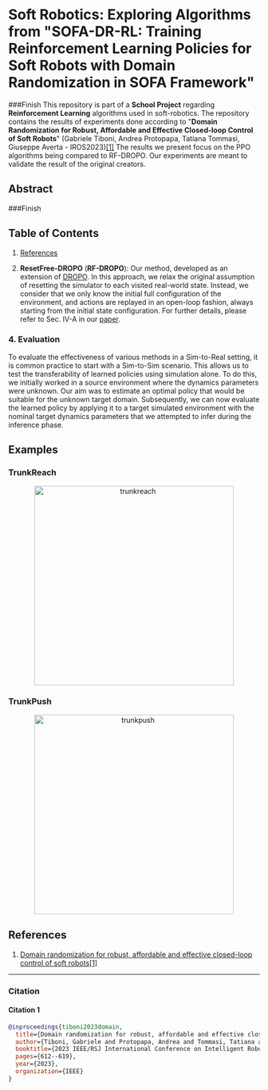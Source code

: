 # Soft Robotics: Exploring Algorithms from "**SOFA-DR-RL: Training Reinforcement Learning Policies for Soft Robots with Domain Randomization in SOFA Framework**"
###Finish
This repository is part of a **School Project** regarding **Reinforcement Learning** algorithms used in soft-robotics. The repository contains the results of experiments done according to "**Domain Randomization for Robust, Affordable and Effective Closed-loop Control of Soft Robots**" (Gabriele Tiboni, Andrea Protopapa, Tatiana Tommasi, Giuseppe Averta - IROS2023)[[1]](#citation-1) The results we present focus on the PPO algorithms being compared to RF-DROPO. Our experiments are meant to validate the result of the original creators. 
## Abstract
###Finish

## Table of Contents
1. [References](#references)

1. **ResetFree-DROPO** (**RF-DROPO**): Our method, developed as an extension of [DROPO](https://github.com/gabrieletiboni/dropo). In this approach, we relax the original assumption of resetting the simulator to each visited real-world state. Instead, we consider that we only know the initial full configuration of the environment, and actions are replayed in an open-loop fashion, always starting from the initial state configuration. For further details, please refer to Sec. IV-A in our [paper](https://arxiv.org/abs/2303.04136).

### 4. Evaluation
To evaluate the effectiveness of various methods in a Sim-to-Real setting, it is common practice to start with a Sim-to-Sim scenario. This allows us to test the transferability of learned policies using simulation alone. To do this, we initially worked in a source environment where the dynamics parameters were unknown. Our aim was to estimate an optimal policy that would be suitable for the unknown target domain.
Subsequently, we can now evaluate the learned policy by applying it to a target simulated environment with the nominal target dynamics parameters that we attempted to infer during the inference phase.

## Examples
### TrunkReach

<p align="center">
  <img src=https://github.com/andreaprotopapa/sofa-dr-rl/assets/44071949/47170f5d-9b51-48db-9f42-0e61ff083476 alt="trunkreach" width="400"/>
</p>

### TrunkPush

<p align="center">
  <img src=https://github.com/andreaprotopapa/sofa-dr-rl/assets/44071949/87781dcb-ca14-487e-b276-f47795910501 alt="trunkpush" width="400"/>
</p>

## References
1. [Domain randomization for robust, affordable and effective closed-loop control of soft robots](https://arxiv.org/pdf/2303.04136)[[1]](#citation-1)
---

### Citation

#### Citation 1
```bibtex
@inproceedings{tiboni2023domain,
  title={Domain randomization for robust, affordable and effective closed-loop control of soft robots},
  author={Tiboni, Gabriele and Protopapa, Andrea and Tommasi, Tatiana and Averta, Giuseppe},
  booktitle={2023 IEEE/RSJ International Conference on Intelligent Robots and Systems (IROS)},
  pages={612--619},
  year={2023},
  organization={IEEE}
}
```
